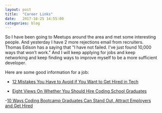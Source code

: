 ```yaml
---
layout: post
title:  "Career Links"
date:   2017-10-25 14:55:00
categories: blog
---
```



So I have been going to Meetups around the area and met some interesting people. And yesterday I have 2 more rejections email from recruiters. Thomas Edison has a saying that "I have not failed. I've just found 10,000 ways that won't work." And I will keep applying for jobs and keep networking and keep finding ways to improve myself to be a more sufficient developer.

Here are some good information for a job:
- [12 Mistakes You Have to Avoid if You Want to Get Hired in Tech](https://skillcrush.com/2016/02/16/common-tech-job-interview-mistakes/)

- [Eight Views On Whether You Should Hire Coding School Graduates](https://www.forbes.com/sites/forbestechcouncil/2017/09/19/eight-views-on-whether-you-should-hire-coding-school-graduates/2/#5df1bb4a724b)

-[10 Ways Coding Bootcamp Graduates Can Stand Out, Attract Employers and Get Hired](http://blog.galvanize.com/10-ways-bootcamp-grads-can-land-programming-jobs/)